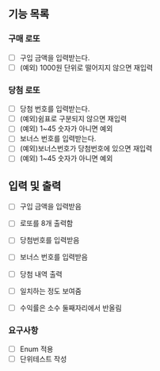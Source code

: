 ## 기능 목록

### 구매 로또
- [ ] 구입 금액을 입력받는다.
- [ ] (예외) 1000원 단위로 떨어지지 않으면 재입력

### 당첨 로또
- [ ] 당첨 번호를 입력받는다.
- [ ] (예외)쉼표로 구분되지 않으면 재입력
- [ ] (예외) 1~45 숫자가 아니면 예외
- [ ] 보너스 번호를 입력받는다.
- [ ] (예외)보너스번호가 당첨번호에 있으면 재입력
- [ ] (예외) 1~45 숫자가 아니면 예외

## 입력 및 출력
- [ ] 구입 금액을 입력받음
- [ ] 로또를 8개 출력함

- [ ] 당첨번호를 입력받음
- [ ] 보너스 번호를 입력받음

- [ ] 당첨 내역 출력
- [ ] 일치하는 정도 보여줌
- [ ] 수익률은 소수 둘째자리에서 반올림

### 요구사항
- [ ] Enum 적용
- [ ] 단위테스트 작성